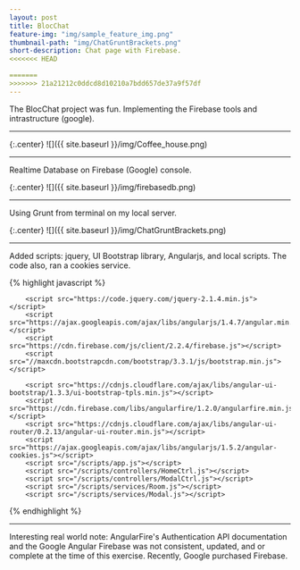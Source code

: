 ```yaml
---
layout: post
title: BlocChat
feature-img: "img/sample_feature_img.png"
thumbnail-path: "img/ChatGruntBrackets.png"
short-description: Chat page with Firebase.
<<<<<<< HEAD

=======
>>>>>>> 21a21212c0ddcd8d10210a7bdd657de37a9f57df
---
```

The BlocChat project was fun. Implementing the Firebase tools and intrastructure (google).

---


{:.center}
![]({{ site.baseurl }}/img/Coffee_house.png)

---
Realtime Database on Firebase (Google) console.

{:.center}
![]({{ site.baseurl }}/img/firebasedb.png)

---
Using Grunt from terminal on my local server.

{:.center}
![]({{ site.baseurl }}/img/ChatGruntBrackets.png)

---
Added scripts: jquery, UI Bootstrap library, Angularjs, and local scripts. 
The code also, ran a cookies service.

{% highlight javascript %}
  <body>    
        <ui-view></ui-view>
        
        <script src="https://code.jquery.com/jquery-2.1.4.min.js"></script>
        <script src="https://ajax.googleapis.com/ajax/libs/angularjs/1.4.7/angular.min.js"></script>
        <script src="https://cdn.firebase.com/js/client/2.2.4/firebase.js"></script>
        <script src="//maxcdn.bootstrapcdn.com/bootstrap/3.3.1/js/bootstrap.min.js"></script>

        <script src="https://cdnjs.cloudflare.com/ajax/libs/angular-ui-bootstrap/1.3.3/ui-bootstrap-tpls.min.js"></script>
        <script src="https://cdn.firebase.com/libs/angularfire/1.2.0/angularfire.min.js"></script>
        <script src="https://cdnjs.cloudflare.com/ajax/libs/angular-ui-router/0.2.13/angular-ui-router.min.js"></script>
        <script src="https://ajax.googleapis.com/ajax/libs/angularjs/1.5.2/angular-cookies.js"></script>
        <script src="/scripts/app.js"></script> 
        <script src="/scripts/controllers/HomeCtrl.js"></script> 
        <script src="/scripts/controllers/ModalCtrl.js"></script>
        <script src="/scripts/services/Room.js"></script>
        <script src="/scripts/services/Modal.js"></script>
        
 </body>
{% endhighlight %}

___


Interesting real world note:  AngularFire's Authentication API documentation and the Google Angular Firebase was not consistent, updated, and or complete at the time of this exercise. Recently, Google purchased Firebase. 
